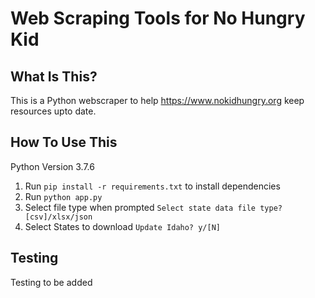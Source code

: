 Web Scraping Tools for No Hungry Kid
==============================

What Is This?
-------------

This is a Python webscraper to help https://www.nokidhungry.org keep resources upto date.


How To Use This
---------------
Python Version 3.7.6

1. Run `pip install -r requirements.txt` to install dependencies
2. Run `python app.py`
3. Select file type when prompted `Select state data file type? [csv]/xlsx/json`
4. Select States to download `Update Idaho? y/[N]`

Testing
-------
Testing to be added
